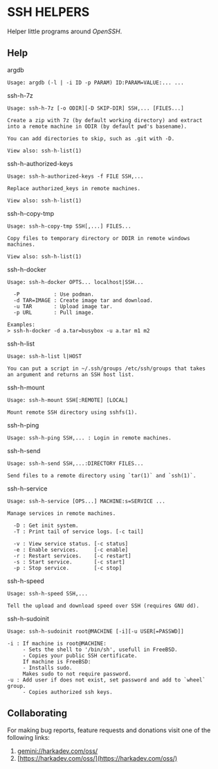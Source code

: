 # SSH HELPERS

Helper little programs around *OpenSSH*.

## Help

argdb

    Usage: argdb (-l | -i ID -p PARAM) ID:PARAM=VALUE:... ...

ssh-h-7z

    Usage: ssh-h-7z [-o ODIR][-D SKIP-DIR] SSH,... [FILES...]
    
    Create a zip with 7z (by default working directory) and extract
    into a remote machine in ODIR (by default pwd's basename).
    
    You can add directories to skip, such as .git with -D.
    
    View also: ssh-h-list(1)

ssh-h-authorized-keys

    Usage: ssh-h-authorized-keys -f FILE SSH,...
    
    Replace authorized_keys in remote machines.
    
    View also: ssh-h-list(1)

ssh-h-copy-tmp

    Usage: ssh-h-copy-tmp SSH[,...] FILES...
    
    Copy files to temporary directory or DDIR in remote windows
    machines.
    
    View also: ssh-h-list(1)

ssh-h-docker

    Usage: ssh-h-docker OPTS... localhost|SSH...
    
      -P           : Use podman.
      -d TAR=IMAGE : Create image tar and download.
      -u TAR       : Upload image tar.
      -p URL       : Pull image.
    
    Examples:
    > ssh-h-docker -d a.tar=busybox -u a.tar m1 m2

ssh-h-list

    Usage: ssh-h-list l|HOST
    
    You can put a script in ~/.ssh/groups /etc/ssh/groups that takes
    an argument and returns an SSH host list.

ssh-h-mount

    Usage: ssh-h-mount SSH[:REMOTE] [LOCAL]
    
    Mount remote SSH directory using sshfs(1).

ssh-h-ping

    Usage: ssh-h-ping SSH,... : Login in remote machines.

ssh-h-send

    Usage: ssh-h-send SSH,...:DIRECTORY FILES...
    
    Send files to a remote directory using `tar(1)` and `ssh(1)`.

ssh-h-service

    Usage: ssh-h-service [OPS...] MACHINE:s=SERVICE ...
    
    Manage services in remote machines.
    
      -D : Get init system.
      -T : Print tail of service logs. [-c tail]
    
      -v : View service status. [-c status]
      -e : Enable services.     [-c enable]
      -r : Restart services.    [-c restart]
      -s : Start service.       [-c start]
      -p : Stop service.        [-c stop]
    

ssh-h-speed

    Usage: ssh-h-speed SSH,...
    
    Tell the upload and download speed over SSH (requires GNU dd).

ssh-h-sudoinit

    Usage: ssh-h-sudoinit root@MACHINE [-i][-u USER[=PASSWD]]
    
    -i : If machine is root@MACHINE:
         - Sets the shell to '/bin/sh', usefull in FreeBSD.
         - Copies your public SSH certificate.
         If machine is FreeBSD:
         - Installs sudo.
         Makes sudo to not require password.
    -u : Add user if does not exist, set password and add to `wheel` group.
         - Copies authorized ssh keys.

## Collaborating

For making bug reports, feature requests and donations visit
one of the following links:

1. [gemini://harkadev.com/oss/](gemini://harkadev.com/oss/)
2. [https://harkadev.com/oss/](https://harkadev.com/oss/)
